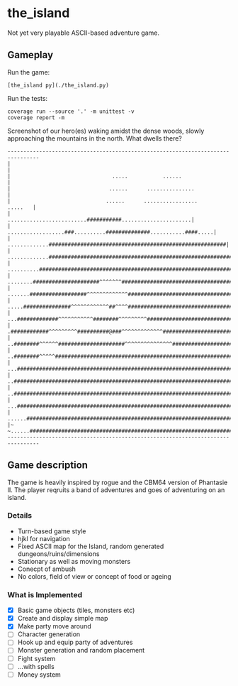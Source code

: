 # the_island
Not yet very playable ASCII-based adventure game.

## Gameplay
Run the game:
```
[the_island py](./the_island.py)
```

Run the tests:
```
coverage run --source '.' -m unittest -v
coverage report -m
```

Screenshot of our hero(es) waking amidst the dense woods, slowly approaching
the mountains in the north. What dwells there?
```
--------------------------------------------------------------------------------
|                                                                              |
|                                .....           ......                        |
|                               ......      ...............                    |
|                              ......      .................           .....   |
|                    .........................###########......................|
|             ..................###..........##############...........####.....|
|         .............########################################################|
|    .............#############################################################|
|   ..........#################################################################|
|   ........#####################^^^^^^^#######################################|
|   .......##################^^^^^^^^^^^^^#####################################|
|    .....###############^^^^^^^^^^^^##^^^^####################################|
|     ...#############^^^^^^^^^^^########^^^^^^^^^#############################|
|      .############^^^^^^^^^##########@###^^^^^^^^^^^^^#######################|
|      ..########^^^^^^#####################^^^^^^^^^^^^^^^####################|
|     ..########^^^^^##########################################################|
|    ...#######################################################################|
|    ..########################################################################|
|   ..#########################################################################|
|    ...#######################################################################|
|    ......####################################################################|
|~ ~......#####################################################################|
--------------------------------------------------------------------------------
```

## Game description
The game is heavily inspired by rogue and the CBM64 version of Phantasie II.
The player reqruits a band of adventures and goes of adventuring on an island.

### Details
- Turn-based game style
- hjkl for navigation
- Fixed ASCII map for the Island, random generated dungeons/ruins/dimensions
- Stationary as well as moving monsters
- Conecpt of ambush
- No colors, field of view or concept of food or ageing


### What is Implemented
- [X] Basic game objects (tiles, monsters etc)
- [X] Create and display simple map
- [X] Make party move around
- [ ] Character generation
- [ ] Hook up and equip party of adventures
- [ ] Monster generation and random placement
- [ ] Fight system
- [ ] ...with spells
- [ ] Money system
